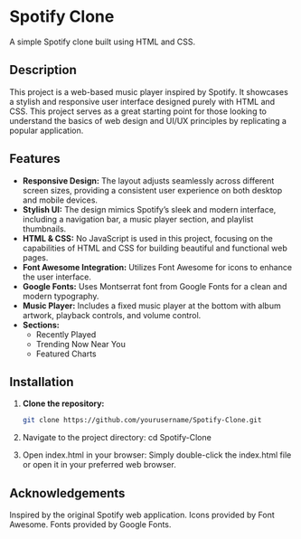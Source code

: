 # Spotify Clone

A simple Spotify clone built using HTML and CSS.

## Description

This project is a web-based music player inspired by Spotify. It showcases a stylish and responsive user interface designed purely with HTML and CSS. 
This project serves as a great starting point for those looking to understand the basics of web design and UI/UX principles by replicating a popular application.

## Features

- **Responsive Design:** The layout adjusts seamlessly across different screen sizes, providing a consistent user experience on both desktop and mobile devices.
- **Stylish UI:** The design mimics Spotify’s sleek and modern interface, including a navigation bar, a music player section, and playlist thumbnails.
- **HTML & CSS:** No JavaScript is used in this project, focusing on the capabilities of HTML and CSS for building beautiful and functional web pages.
- **Font Awesome Integration:** Utilizes Font Awesome for icons to enhance the user interface.
- **Google Fonts:** Uses Montserrat font from Google Fonts for a clean and modern typography.
- **Music Player:** Includes a fixed music player at the bottom with album artwork, playback controls, and volume control.
- **Sections:** 
  - Recently Played
  - Trending Now Near You
  - Featured Charts

## Installation

1. **Clone the repository:**
   ```bash
   git clone https://github.com/yourusername/Spotify-Clone.git
   
2. Navigate to the project directory:
   cd Spotify-Clone

3. Open index.html in your browser:
   Simply double-click the index.html file or open it in your preferred web browser.

## Acknowledgements
   Inspired by the original Spotify web application.
   Icons provided by Font Awesome.
   Fonts provided by Google Fonts.
